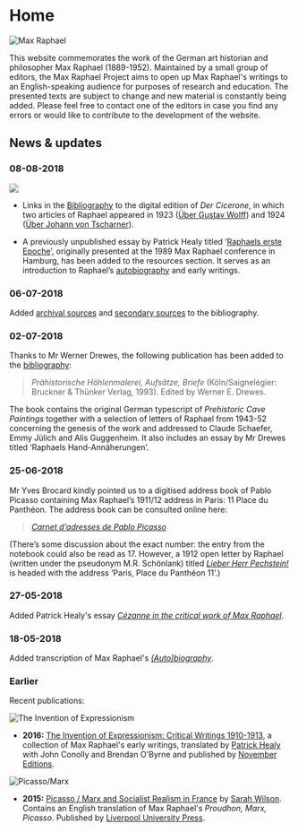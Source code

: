 # Home

![Max Raphael][image-1]

This website commemorates the work of the German art historian and philosopher Max Raphael \(1889-1952\). Maintained by a small group of editors, the Max Raphael Project aims to open up Max Raphael's writings to an English-speaking audience for purposes of research and education. The presented texts are subject to change and new material is constantly being added. Please feel free to contact one of the editors in case you find any errors or would like to contribute to the development of the website.

## News & updates

### 08-08-2018

![][image-2]

- Links in the [Bibliography][1] to the digital edition of _Der Cicerone_, in which two articles of Raphael appeared in 1923 ([Über Gustav Wolff][2]) and 1924 ([Über Johann von Tscharner][3]).

- A previously unpublished essay by Patrick Healy titled ‘[Raphaels erste Epoche][4]’, originally presented at the 1989 Max Raphael conference in Hamburg, has been added to the resources section. It serves as an introduction to Raphael’s [autobiography][5] and early writings.

### 06-07-2018

Added [archival sources][6] and [secondary sources][7] to the bibliography.

### 02-07-2018

Thanks to Mr Werner Drewes, the following publication has been added to the [bibliography][8]:

> _Prähistorische Höhlenmalerei, Aufsätze, Briefe_ \(Köln/Saignelégier: Bruckner & Thünker Verlag, 1993\). Edited by Werner E. Drewes.

The book contains the original German typescript of _Prehistoric Cave Paintings_ together with a selection of letters of Raphael from 1943-52 concerning the genesis of the work and addressed to Claude Schaefer, Emmy Jülich and Alis Guggenheim. It also includes an essay by Mr Drewes titled ‘Raphaels Hand-Annäherungen’.

### 25-06-2018

Mr Yves Brocard kindly pointed us to a digitised address book of Pablo Picasso containing Max Raphael’s 1911/12 address in Paris: 11 Place du Panthéon. The address book can be consulted online here:

> [_Carnet d'adresses de Pablo Picasso_][9]

(There’s some discussion about the exact number: the entry from the notebook could also be read as 17. However, a 1912 open letter by Raphael (written under the pseudonym M.R. Schönlank) titled [_Lieber Herr Pechstein!_][10] is headed with the address ‘Paris, Place du Panthéon 11’.)

### 27-05-2018

Added Patrick Healy's essay [*Cézanne in the critical work of Max Raphael*][11].

### 18-05-2018

Added transcription of Max Raphael's [*(Auto)biography*][12].

### Earlier

Recent publications:

![The Invention of Expressionism][image-3]

* **2016:** [The Invention of Expressionism: Critical Writings 1910-1913][13], a collection of Max Raphael's early writings, translated by [Patrick Healy][14] with John Conolly and Brendan O'Byrne and published by [November Editions][15].

![Picasso/Marx][image-4]

* **2015:** [Picasso / Marx and Socialist Realism in France][16] by [Sarah Wilson][17]. Contains an English translation of Max Raphael's _Proudhon, Marx, Picasso_. Published by [Liverpool University Press][18].

[1]:	/bibliography/primary
[2]:	http://digi.ub.uni-heidelberg.de/diglit/cicerone1923/0768
[3]:	http://digi.ub.uni-heidelberg.de/diglit/cicerone1924/0160
[4]:	/resources/raphaels-erste-epoche
[5]:	/resources/autobiographie
[6]:	/bibliography/archives.md
[7]:	/bibliography/secondary.md
[8]:	https://www.maxraphael.org/bibliography/primary/#1993
[9]:	https://www.photo.rmn.fr/archive/03-006057-2C6NU046WEXV.html
[10]:	https://www.maxraphael.org/bibliography/#1912
[11]:	/resources/cezanne-in-the-critical-work.md
[12]:	/resources/autobiography.md
[13]:	https://amzn.com/9492027097
[14]:	http://patrick-healy.com/
[15]:	http://novembereditions.com/
[16]:	http://a.co/2re4pSA
[17]:	http://courtauld.ac.uk/people/sarah-wilson
[18]:	https://liverpooluniversitypress.co.uk/products/60692

[image-1]:	/assets/home/silhouette.png
[image-2]:	/assets/home/cicerone.jpg
[image-3]:	/assets/home/theinventionofexpressionism.jpg
[image-4]:	/assets/home/picassomarx.jpg